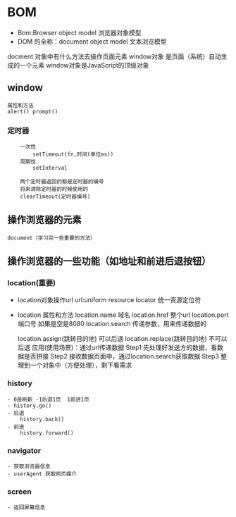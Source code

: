 # BOM
- Bom:Browser object model 浏览器对象模型
- DOM 的全称：document object model  文本浏览模型

docment 对象中有什么方法去操作页面元素
window对象 是页面（系统）自动生成的一个元素
window对象是JavaScript的顶级对象
## window
    属性和方法
    alert() prompt()

### 定时器
        一次性
            setTimeout(fn,时间(单位ms))
        周期性
            setInterval

        两个定时器返回的都是定时器的编号
        将来清除定时器的时候使用的
        clearTimeout(定时器编号)

## 操作浏览器的元素
    document（学习完一些重要的方法）
    
    
## 操作浏览器的一些功能（如地址和前进后退按钮）
    
### location(重要)

- location对象操作url
    url:uniform resource locator 统一资源定位符

- location 属性和方法
    location.name  域名
    location.href   整个url
    location.port   端口号 如果是空是8080
    location.search  传递参数，用来传递数据的

    location.assign(跳转目的地)    可以后退
    location.replace(跳转目的地)  不可以后退
    应用(使用场景)：通过url传递数据
    Step1   先处理好发送方的数据，看数据是否拼接
    Step2   接收数据页面中，通过location.search获取数据
    Step3   整理到一个对象中（方便处理），剩下看需求




### history
    - 0是刷新 -1后退1页  1前进1页
    - history.go()
    - 后退
        history.back()
    - 前进
        history.forward()

### navigator
    - 获取浏览器信息
    - userAgent 获取网页媒介
### screen
    - 返回屏幕信息
